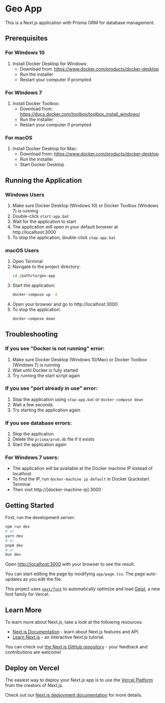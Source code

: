 # Geo App

This is a Next.js application with Prisma ORM for database management.

## Prerequisites

### For Windows 10
1. Install Docker Desktop for Windows:
   - Download from: https://www.docker.com/products/docker-desktop
   - Run the installer
   - Restart your computer if prompted

### For Windows 7
1. Install Docker Toolbox:
   - Download from: https://docs.docker.com/toolbox/toolbox_install_windows/
   - Run the installer
   - Restart your computer if prompted

### For macOS
1. Install Docker Desktop for Mac:
   - Download from: https://www.docker.com/products/docker-desktop
   - Run the installer
   - Start Docker Desktop

## Running the Application

### Windows Users
1. Make sure Docker Desktop (Windows 10) or Docker Toolbox (Windows 7) is running
2. Double-click `start-app.bat`
3. Wait for the application to start
4. The application will open in your default browser at http://localhost:3000
5. To stop the application, double-click `stop-app.bat`

### macOS Users
1. Open Terminal
2. Navigate to the project directory:
   ```bash
   cd /path/to/geo-app
   ```
3. Start the application:
   ```bash
   docker-compose up -d
   ```
4. Open your browser and go to http://localhost:3000
5. To stop the application:
   ```bash
   docker-compose down
   ```

## Troubleshooting

### If you see "Docker is not running" error:
1. Make sure Docker Desktop (Windows 10/Mac) or Docker Toolbox (Windows 7) is running
2. Wait until Docker is fully started
3. Try running the start script again

### If you see "port already in use" error:
1. Stop the application using `stop-app.bat` or `docker-compose down`
2. Wait a few seconds
3. Try starting the application again

### If you see database errors:
1. Stop the application
2. Delete the `prisma/prod.db` file if it exists
3. Start the application again

### For Windows 7 users:
- The application will be available at the Docker machine IP instead of localhost
- To find the IP, run `docker-machine ip default` in Docker Quickstart Terminal
- Then visit http://[docker-machine-ip]:3000

## Getting Started

First, run the development server:

```bash
npm run dev
# or
yarn dev
# or
pnpm dev
# or
bun dev
```

Open [http://localhost:3000](http://localhost:3000) with your browser to see the result.

You can start editing the page by modifying `app/page.tsx`. The page auto-updates as you edit the file.

This project uses [`next/font`](https://nextjs.org/docs/app/building-your-application/optimizing/fonts) to automatically optimize and load [Geist](https://vercel.com/font), a new font family for Vercel.

## Learn More

To learn more about Next.js, take a look at the following resources:

- [Next.js Documentation](https://nextjs.org/docs) - learn about Next.js features and API.
- [Learn Next.js](https://nextjs.org/learn) - an interactive Next.js tutorial.

You can check out [the Next.js GitHub repository](https://github.com/vercel/next.js) - your feedback and contributions are welcome!

## Deploy on Vercel

The easiest way to deploy your Next.js app is to use the [Vercel Platform](https://vercel.com/new?utm_medium=default-template&filter=next.js&utm_source=create-next-app&utm_campaign=create-next-app-readme) from the creators of Next.js.

Check out our [Next.js deployment documentation](https://nextjs.org/docs/app/building-your-application/deploying) for more details.
